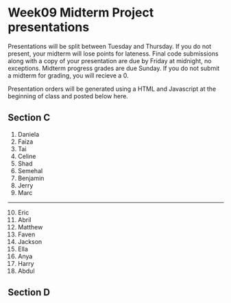 # Week09 Midterm Project presentations

Presentations will be split between Tuesday and Thursday. If you do not present, your midterm will lose points for lateness. Final code submissions along with a copy of your presentation are due by Friday at midnight, no exceptions. Midterm progress grades are due Sunday. If you do not submit a midterm for grading, you will recieve a 0.

Presentation orders will be generated using a HTML and Javascript at the beginning of class and posted below here.

## Section C

1. Daniela
2. Faiza
3. Tai
4. Celine
5. Shad
6. Semehal
7. Benjamin
8. Jerry
9. Marc

---

10. Eric
11. Abril
12. Matthew
13. Faven
14. Jackson
15. Ella
16. Anya
17. Harry
18. Abdul

## Section D
